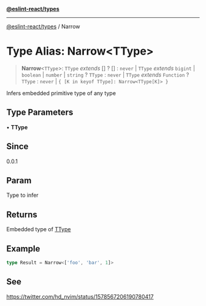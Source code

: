 [**@eslint-react/types**](../README.md)

***

[@eslint-react/types](../README.md) / Narrow

# Type Alias: Narrow\<TType\>

> **Narrow**\<`TType`\>: `TType` *extends* \[\] ? \[\] : `never` \| `TType` *extends* `bigint` \| `boolean` \| `number` \| `string` ? `TType` : `never` \| `TType` *extends* `Function` ? `TType` : `never` \| `{ [K in keyof TType]: Narrow<TType[K]> }`

Infers embedded primitive type of any type

## Type Parameters

• **TType**

## Since

0.0.1

## Param

Type to infer

## Returns

Embedded type of [TType](Narrow.md)

## Example

```ts
type Result = Narrow<['foo', 'bar', 1]>
```

## See

https://twitter.com/hd_nvim/status/1578567206190780417
